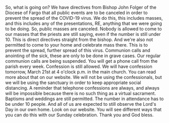  So, what is going on? We have directives from Bishop John Folger of the Diocese of Fargo that all public events are to be canceled in order to prevent the spread of the COVID-19 virus. We do this, this includes masses, and this includes any of the presentations, RE, anything that we were going to be doing. So, public masses are canceled. Nobody is allowed to come to our masses that the priests are still saying, even if the number is still under 10. This is direct directives straight from the bishop. And we're also not permitted to come to your home and celebrate mass there. This is to prevent the spread, further spread of this virus. Communion calls and anointing of the sick, these are only to be done in grave cases. Our regular communion calls are being suspended. You will get a phone call from the parish every week. Confession is still allowed. We will have confession tomorrow, March 21st at 4 o'clock p.m. in the main church. You can read more about that on our website. We will not be using the confessionals, but we will be using the sanctuary in order to keep appropriate social distancing. A reminder that telephone confessions are always, and always will be impossible because there is no such thing as a virtual sacrament. Baptisms and weddings are still permitted. The number in attendance has to be under 10 people. And all of us are expected to still observe the Lord's Day in our own home. Look on our website. You will see different ways that you can do this with our Sunday celebration. Thank you and God bless.
